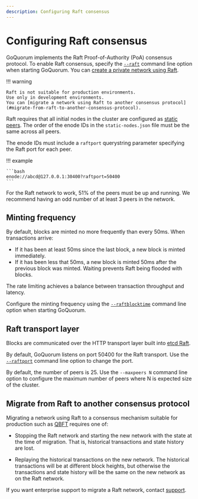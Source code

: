 ```yaml
---
description: Configuring Raft consensus
---
```


# Configuring Raft consensus

GoQuorum implements the Raft Proof-of-Authority (PoA) consensus protocol.
To enable Raft consensus, specify the [`--raft`](../../../reference/cli-syntax.md#raft) command line option when starting GoQuorum.
You can [create a private network using Raft](../../../tutorials/private-network/create-a-raft-network.md).

!!! warning

    Raft is not suitable for production environments.
    Use only in development environments.
    You can [migrate a network using Raft to another consensus protocol](#migrate-from-raft-to-another-consensus-protocol).

Raft requires that all initial nodes in the cluster are configured as
[static peers](https://github.com/ethereum/go-ethereum/wiki/connecting-to-the-network#static-nodes).
The order of the enode IDs in the `static-nodes.json` file must be the same across all peers.

The enode IDs must include a `raftport` querystring parameter specifying the Raft port for each peer.

!!! example

    ```bash
    enode://abcd@127.0.0.1:30400?raftport=50400
    ```

For the Raft network to work, 51% of the peers must be up and running.
We recommend having an odd number of at least 3 peers in the network.

## Minting frequency

By default, blocks are minted no more frequently than every 50ms. When transactions arrive:

* If it has been at least 50ms since the last block, a new block is minted immediately.
* If it has been less that 50ms, a new block is minted 50ms after the previous block was minted. Waiting
prevents Raft being flooded with blocks.

The rate limiting achieves a balance between transaction throughput and latency.

Configure the minting frequency using the [`--raftblocktime`](../../../reference/cli-syntax.md#raftblocktime)
command line option when starting GoQuorum.

## Raft transport layer

Blocks are communicated over the HTTP transport layer built into [etcd Raft](https://github.com/coreos/etcd).

By default, GoQuorum listens on port 50400 for the Raft transport. Use the
[`--raftport`](../../../reference/cli-syntax.md#raftport) command line option to change the port.

By default, the number of peers is 25. Use the `--maxpeers N` command line option to configure the
maximum number of peers where N is expected size of the cluster.

## Migrate from Raft to another consensus protocol

Migrating a network using Raft to a consensus mechanism suitable for production such as [QBFT](qbft.md) requires one of:

- Stopping the Raft network and starting the new network with the state at the time of migration.
  That is, historical transactions and state history are lost.

- Replaying the historical transactions on the new network.
  The historical transactions will be at different block heights, but otherwise the transactions and state history will
  be the same on the new network as on the Raft network.

If you want enterprise support to migrate a Raft network, contact [support](https://consensys.net/quorum/contact-us/).
